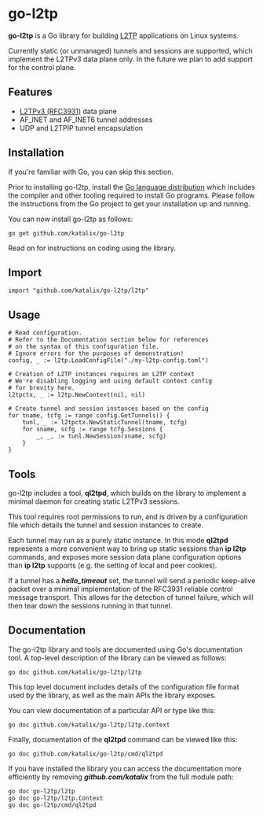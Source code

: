 # go-l2tp

**go-l2tp** is a Go library for building
[L2TP](https://en.wikipedia.org/wiki/Layer_2_Tunneling_Protocol) applications
on Linux systems.

Currently static (or unmanaged) tunnels and sessions are supported, which implement
the L2TPv3 data plane only.  In the future we plan to add support for the control plane.

## Features

* [L2TPv3 (RFC3931)](https://tools.ietf.org/html/rfc3931) data plane
* AF_INET and AF_INET6 tunnel addresses
* UDP and L2TPIP tunnel encapsulation

## Installation

If you're familiar with Go, you can skip this section.

Prior to installing go-l2tp, install the [Go language distribution](https://golang.org/dl/)
which includes the compiler and other tooling required to install Go programs.
Please follow the instructions from the Go project to get your installation up and running.

You can now install go-l2tp as follows:

    go get github.com/katalix/go-l2tp

Read on for instructions on coding using the library.

## Import

    import "github.com/katalix/go-l2tp/l2tp"

## Usage

	# Read configuration.
    # Refer to the Documentation section below for references
    # on the syntax of this configuration file.
	# Ignore errors for the purposes of demonstration!
	config, _ := l2tp.LoadConfigFile("./my-l2tp-config.toml")

	# Creation of L2TP instances requires an L2TP context
	# We're disabling logging and using default context config
	# for brevity here.
	l2tpctx, _ := l2tp.NewContext(nil, nil)

	# Create tunnel and session instances based on the config
	for tname, tcfg := range config.GetTunnels() {
		tunl, _ := l2tpctx.NewStaticTunnel(tname, tcfg)
		for sname, scfg := range tcfg.Sessions {
			_, _, := tunl.NewSession(sname, scfg)
		}
	}

## Tools

go-l2tp includes a tool, **ql2tpd**, which builds on the library to implement a minimal
daemon for creating static L2TPv3 sessions.

This tool requires root permissions to run, and is driven by a configuration file which
details the tunnel and session instances to create.

Each tunnel may run as a purely static instance.  In this mode **ql2tpd** represents
a more convenient way to bring up static sessions than **ip l2tp** commands, and exposes
more session data plane configuration options than **ip l2tp** supports (e.g. the setting
of local and peer cookies).

If a tunnel has a ***hello_timeout*** set, the tunnel will send a periodic keep-alive
packet over a minimal implementation of the RFC3931 reliable control message transport.
This allows for the detection of tunnel failure, which will then tear down the sessions
running in that tunnel.

## Documentation

The go-l2tp library and tools are documented using Go's documentation tool.  A top-level
description of the library can be viewed as follows:

    go doc github.com/katalix/go-l2tp/l2tp

This top level document includes details of the configuration file format used by the
library, as well as the main APIs the library exposes.

You can view documentation of a particular API or type like this:

    go doc github.com/katalix/go-l2tp/l2tp.Context

Finally, documentation of the **ql2tpd** command can be viewed like this:

    go doc github.com/katalix/go-l2tp/cmd/ql2tpd

If you have installed the library you can access the documentation more efficiently
by removing ***github.com/katalix*** from the full module path: 

    go doc go-l2tp/l2tp
    go doc go-l2tp/l2tp.Context
    go doc go-l2tp/cmd/ql2tpd

